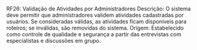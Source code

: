 RF26: Validação de Atividades por Administradores
 Descrição: O sistema deve permitir que administradores validem atividades cadastradas por usuários. Se consideradas válidas, as atividades ficam disponíveis para roteiros; se inválidas, são removidas do sistema.
 Origem: Estabelecido como controle de qualidade e segurança a partir das entrevistas com especialistas e discussões em grupo.
